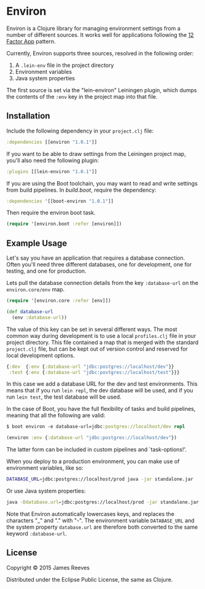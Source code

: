 # Environ

Environ is a Clojure library for managing environment settings from a
number of different sources. It works well for applications following
the [12 Factor App](http://12factor.net/) pattern.

Currently, Environ supports three sources, resolved in the following
order:

1. A `.lein-env` file in the project directory
2. Environment variables
3. Java system properties

The first source is set via the "lein-environ" Leiningen plugin,
which dumps the contents of the `:env` key in the project map into
that file.


## Installation

Include the following dependency in your `project.clj` file:

```clojure
:dependencies [[environ "1.0.1"]]
```

If you want to be able to draw settings from the Leiningen project
map, you'll also need the following plugin:

```clojure
:plugins [[lein-environ "1.0.1"]]
```

If you are using the Boot toolchain, you may want to read and write settings from build pipelines. In *build.boot*, require the dependency:

```clojure
:dependencies '[[boot-environ "1.0.1"]]
```

Then require the environ boot task.

```clojure
(require '[environ.boot :refer [environ]])
```

## Example Usage

Let's say you have an application that requires a database connection.
Often you'll need three different databases, one for development, one
for testing, and one for production.

Lets pull the database connection details from the key `:database-url`
on the `environ.core/env` map.

```clojure
(require '[environ.core :refer [env]])

(def database-url
  (env :database-url))
```

The value of this key can be set in several different ways. The most
common way during development is to use a local `profiles.clj` file in
your project directory. This file contained a map that is merged with
the standard `project.clj` file, but can be kept out of version
control and reserved for local development options.

```clojure
{:dev  {:env {:database-url "jdbc:postgres://localhost/dev"}}
 :test {:env {:database-url "jdbc:postgres://localhost/test"}}}
```

In this case we add a database URL for the dev and test environments.
This means that if you run `lein repl`, the dev database will be used,
and if you run `lein test`, the test database will be used.

In the case of Boot, you have the full flexibility of tasks and build pipelines,
meaning that all the following are valid:

```clojure
$ boot environ -e database-url=jdbc:postgres://localhost/dev repl
```

```clojure
(environ :env {:database-url "jdbc:postgres://localhost/dev"})
```

The latter form can be included in custom pipelines and `task-options!'.

When you deploy to a production environment, you can make use of
environment variables, like so:

```bash
DATABASE_URL=jdbc:postgres://localhost/prod java -jar standalone.jar
```

Or use Java system properties:

```bash
java -Ddatabase.url=jdbc:postgres://localhost/prod -jar standalone.jar
```

Note that Environ automatically lowercases keys, and replaces the
characters "_" and "." with "-". The environment variable
`DATABASE_URL` and the system property `database.url` are therefore
both converted to the same keyword `:database-url`.


## License

Copyright © 2015 James Reeves

Distributed under the Eclipse Public License, the same as Clojure.
